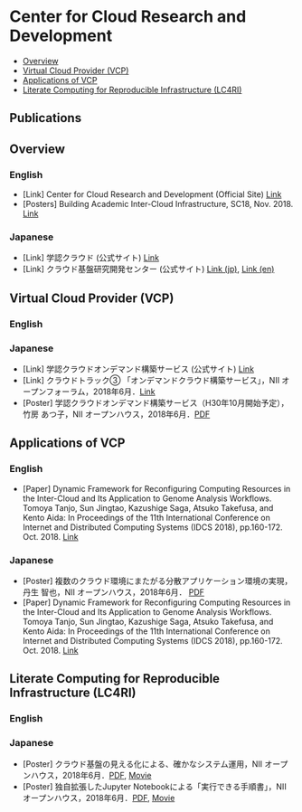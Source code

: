 # Center for Cloud Research and Development

- [Overview](#overview)
- [Virtual Cloud Provider (VCP)](#vcp)
- [Applications of VCP](#applications)
- [Literate Computing for Reproducible Infrastructure (LC4RI)](#lc4ri)

## Publications

<a name="overview"> </a>

## Overview
### English
- [Link] Center for Cloud Research and Development (Official Site) [Link](https://www.nii.ac.jp/en/research/centers/ccrd/)
- [Posters] Building Academic Inter-Cloud Infrastructure, SC18, Nov. 2018. [Link](https://www.dropbox.com/s/3y3ikj1hc02z263/SC18_NII.pdf?dl=0)
### Japanese
- [Link] 学認クラウド (公式サイト) [Link](https://cloud.gakunin.jp/)
- [Link] クラウド基盤研究開発センター (公式サイト) [Link (jp)](https://www.nii.ac.jp/research/centers/ccrd/), [Link (en)](https://www.nii.ac.jp/en/research/centers/ccrd/)

<a name="vcp"> </a>

## Virtual Cloud Provider (VCP)
### English
### Japanese
- [Link] 学認クラウドオンデマンド構築サービス (公式サイト) [Link](https://cloud.gakunin.jp/ocs/)
- [Link] クラウドトラック③ 「オンデマンドクラウド構築サービス」，NII オープンフォーラム，2018年6月．[Link](https://www.nii.ac.jp/service/openforum2018/track/day2_6.html)
- [Poster] 学認クラウドオンデマンド構築サービス（H30年10月開始予定），竹房 あつ子，NII オープンハウス，2018年6月．[PDF](https://www.nii.ac.jp/event/openhouse/2018/upload/A19-2-2018.pdf)

<a name="applications"> </a>

## Applications of VCP
### English
- [Paper] Dynamic Framework for Reconfiguring Computing Resources in the Inter-Cloud and Its Application to Genome Analysis Workflows. Tomoya Tanjo, Sun Jingtao, Kazushige Saga, Atsuko Takefusa, and Kento Aida: In Proceedings of the 11th International Conference on Internet and Distributed Computing Systems (IDCS 2018), pp.160-172. Oct. 2018. [Link](https://doi.org/10.1007/978-3-030-02738-4_14)
### Japanese
- [Poster] 複数のクラウド環境にまたがる分散アプリケーション環境の実現，丹生 智也，NII オープンハウス，2018年6月． [PDF](https://www.nii.ac.jp/event/openhouse/2018/upload/A19-1-2018.pdf)
- [Paper] Dynamic Framework for Reconfiguring Computing Resources in the Inter-Cloud and Its Application to Genome Analysis Workflows. Tomoya Tanjo, Sun Jingtao, Kazushige Saga, Atsuko Takefusa, and Kento Aida: In Proceedings of the 11th International Conference on Internet and Distributed Computing Systems (IDCS 2018), pp.160-172. Oct. 2018. [Link](https://doi.org/10.1007/978-3-030-02738-4_14)

<a name="lc4ri"> </a>

## Literate Computing for Reproducible Infrastructure (LC4RI)
### English
### Japanese
- [Poster] クラウド基盤の見える化による、確かなシステム運用，NII オープンハウス，2018年6月．[PDF](https://www.nii.ac.jp/event/openhouse/2018/upload/A17-2018.pdf), [Movie](https://youtu.be/8LNQAaQr2Js)
- [Poster] 独自拡張したJupyter Notebookによる「実行できる手順書」，NII オープンハウス，2018年6月．[PDF](https://www.nii.ac.jp/event/openhouse/2018/upload/A18-2018.pdf), [Movie](https://youtu.be/bLaVuNpntT8)

